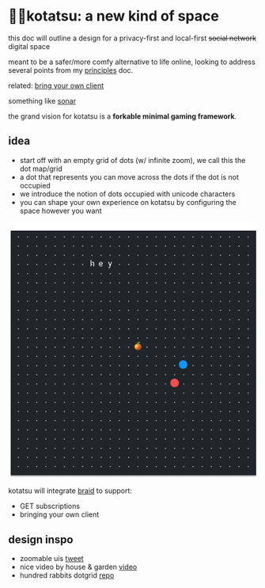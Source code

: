 # 🌸🍊kotatsu: a new kind of space

this doc will outline a design for a privacy-first and local-first ~~social network~~ digital space

meant to be a safer/more comfy alternative to life online, looking to address several points from my [principles](principles.md) doc.

related: [bring your own client](https://www.geoffreylitt.com/2021/03/05/bring-your-own-client.html)

something like [sonar](https://apps.apple.com/us/app/sonar-make-vibes-with-friends/id1512829586)

the grand vision for kotatsu is a **forkable minimal gaming framework**.

## idea
- start off with an empty grid of dots (w/ infinite zoom), we call this the dot map/grid
- a dot that represents you can move across the dots if the dot is not occupied
- we introduce the notion of dots occupied with unicode characters
- you can shape your own experience on kotatsu by configuring the space however you want

![empty dot grid](dot_grid.png)

kotatsu will integrate [braid](https://braid.org) to support:
- GET subscriptions
- bringing your own client

## design inspo
- zoomable uis [tweet](https://twitter.com/MatthewWSiu/status/1228155105683263490)
- nice video by house & garden [video](https://www.youtube.com/watch?v=VhTXrD6mWUw)
- hundred rabbits dotgrid [repo](https://github.com/hundredrabbits/Dotgrid)
